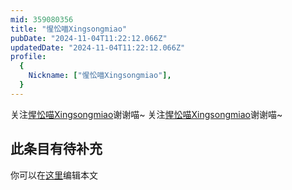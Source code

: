 ```yaml
---
mid: 359080356
title: "惺忪喵Xingsongmiao"
pubDate: "2024-11-04T11:22:12.066Z"
updatedDate: "2024-11-04T11:22:12.066Z"
profile:
  {
    Nickname: ["惺忪喵Xingsongmiao"],
  }
---
```


关注[惺忪喵Xingsongmiao](https://space.bilibili.com/359080356)谢谢喵~ 关注[惺忪喵Xingsongmiao](https://space.bilibili.com/359080356)谢谢喵~

## 此条目有待补充
你可以在[这里](https://github.com/Yuhanawa/VTuber.ICU-Content/edit/master/v/惺忪喵Xingsongmiao/index.md)编辑本文
